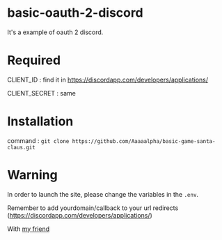 # basic-oauth-2-discord
It's a example of oauth 2 discord.

# Required
CLIENT_ID : find it in https://discordapp.com/developers/applications/

CLIENT_SECRET : same

# Installation
command : `git clone https://github.com/Aaaaalpha/basic-game-santa-claus.git`

# Warning
In order to launch the site, please change the variables in the `.env`.

Remember to add yourdomain/callback to your url redirects (https://discordapp.com/developers/applications/)

<p>With <a href="https://github.com/http-x-forwarded-for">my friend</a></p>
